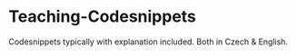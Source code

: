 # Teaching-Codesnippets
Codesnippets typically with explanation included. Both in Czech &amp; English.
